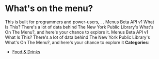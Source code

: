 # What's on the menu?


This is built for programmers and power-users, . .  Menus Beta API v1 What Is This? There's a lot of data behind The New York Public Library's What's On The Menu?, and here's your chance to explore it. Menus Beta API v1 What Is This? There's a lot of data behind The New York Public Library's What's On The Menu?, and here's your chance to explore it
**Categories**:

- [Food & Drinks](https://github/awesome-apis/awesome-apis#food-and-drinks)



